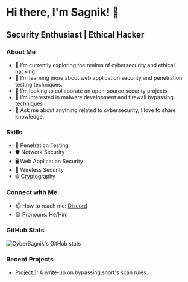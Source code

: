 # Hi there, I'm Sagnik! 👋
## Security Enthusiast | Ethical Hacker

### About Me
- 🔭 I’m currently exploring the realms of cybersecurity and ethical hacking.
- 🌱 I’m learning more about web application security and penetration testing techniques.
- 👯 I’m looking to collaborate on open-source security projects.
- 🤔 I’m interested in malware development and firewall bypassing techniques
- 💬 Ask me about anything related to cybersecurity, I love to share knowledge.

### Skills
- 🔐 Penetration Testing
- 🛡️ Network Security
- 🖥️ Web Application Security
- 📡 Wireless Security
- 🌐 Cryptography

### Connect with Me
- 📫 How to reach me: [Discord](https://www.discord.com/users/sagnik_chandra_ray)
- 😄 Pronouns: He/Him

### GitHub Stats
![CyberSagnik's GitHub stats](https://github-readme-stats.vercel.app/api?username=cybersagnik&show_icons=true&theme=dark)

### Recent Projects
- [Project 1](https://github.com/cybersagnik/project-1): A write-up on bypassing snort's scan rules.

